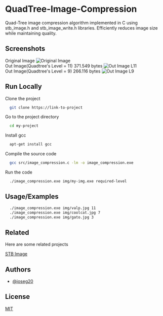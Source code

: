
# QuadTree-Image-Compression

Quad-Tree image compression algorithm implemented in C using stb_image.h and stb_image_write.h libraries. Efficiently reduces image size while maintaining quality.


## Screenshots
Original Image
![Original Image](https://www.dropbox.com/s/56y0k5zkr0po5fv/valp.jpg?raw=1)
\
Out Image(Quadtree's Level = 11) 371.549 bytes
![Out Image L11](https://www.dropbox.com/s/9kc89a76qjh8mhm/out_level%20_11.jpg?raw=1)
\
Out Image(Quadtree's Level = 9) 266.116 bytes
![Out Image L9](https://www.dropbox.com/s/7xni7cys4ts7k6g/out.jpg?raw=1)

## Run Locally

Clone the project

```bash
  git clone https://link-to-project
```

Go to the project directory

```bash
  cd my-project
```

Install gcc

```bash
  apt-get install gcc
```

Compile the source code

```bash
  gcc src/image_compression.c -lm -o image_compression.exe 
```

Run the code

```bash
  ./image_compression.exe img/my-img.exe required-level
```
## Usage/Examples

```bash
  ./image_compression.exe img/valp.jpg 11
  ./image_compression.exe img/coolcat.jpg 7
  ./image_compression.exe img/gato.jpg 3
```


## Related

Here are some related projects

[STB Image](https://github.com/nothings/stb)


## Authors

- [@joseg20](https://github.com/joseg20)


## License

[MIT](https://choosealicense.com/licenses/mit/)



